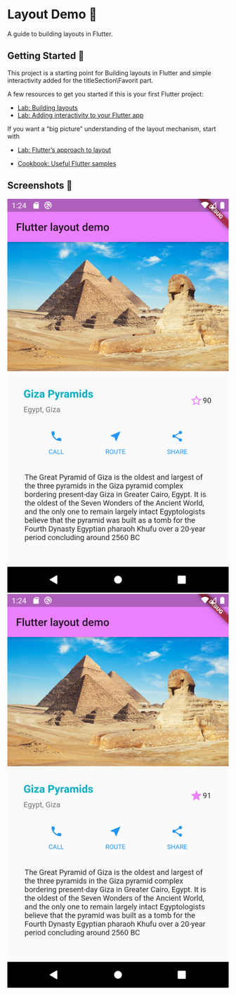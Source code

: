 # Layout Demo 📐

A guide to building layouts in Flutter.

## Getting Started 🚀

This project is a starting point for Building layouts in Flutter and simple interactivity added for the titleSection\Favorit part.

A few resources to get you started if this is your first Flutter project:

- [Lab: Building layouts](https://flutter.dev/docs/development/ui/layout/tutorial)
- [Lab: Adding interactivity to your Flutter app](https://flutter.dev/docs/development/ui/interactive)


If you want a “big picture” understanding of the layout mechanism, start with
- [Lab: Flutter’s approach to layout](https://flutter.dev/docs/development/ui/layout)

- [Cookbook: Useful Flutter samples](https://flutter.dev/docs/cookbook)

## Screenshots 🎉

<div align="center">
<img src="/screenshots/GizaPyramids_1.png" alt="Main Screen" />
<img src="/screenshots/GizaPyramids_2.png" alt="Main Screen" />
</div>
